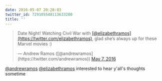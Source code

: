 ```yaml
---
date: 2016-05-07 20:28:03
twitter_id: 729105548113633280
title: ''
---
```


<blockquote class="twitter-tweet"><p lang="en" dir="ltr">Date Night! Watching Civil War with <a href="https://twitter.com/elizabethramos?ref_src=twsrc%5Etfw">[@elizabethramos](https://twitter.com/elizabethramos)</a>, glad she’s always up for these Marvel movies :)</p>&mdash; Andrew Ramos ([@andrewramos](https://twitter.com/andrewramos)) <a href="https://twitter.com/andrewramos/status/729082759721930753?ref_src=twsrc%5Etfw">May 7, 2016</a></blockquote>
<script async src="https://platform.twitter.com/widgets.js" charset="utf-8"></script>

[@andrewramos](https://twitter.com/andrewramos) [@elizabethramos](https://twitter.com/elizabethramos) interested to hear y'all's thoughts sometime
